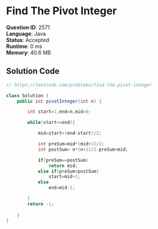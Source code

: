# Find The Pivot Integer

**Question ID**: 2571  
**Language**: Java  
**Status**: Accepted  
**Runtime**: 0 ms  
**Memory**: 40.6 MB  

## Solution Code
```java
// https://leetcode.com/problems/find-the-pivot-integer

class Solution {
    public int pivotInteger(int n) {

        int start=1,end=n,mid=0;

        while(start<=end){

            mid=start+(end-start)/2;

            int preSum=mid*(mid+1)/2;
            int postSum= n*(n+1)/2-preSum+mid;

            if(preSum==postSum)
                return mid;
            else if(preSum<postSum)
                start=mid+1;
            else
                end=mid-1;

        }
        return -1;
        
    }
}
```
